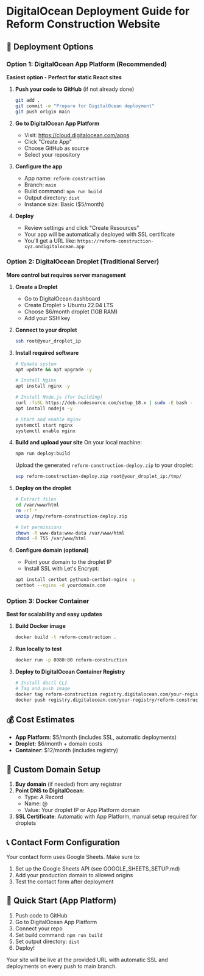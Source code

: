 # DigitalOcean Deployment Guide for Reform Construction Website

## 🚀 Deployment Options

### Option 1: DigitalOcean App Platform (Recommended)

**Easiest option - Perfect for static React sites**

1. **Push your code to GitHub** (if not already done)
   ```bash
   git add .
   git commit -m "Prepare for DigitalOcean deployment"
   git push origin main
   ```

2. **Go to DigitalOcean App Platform**
   - Visit: https://cloud.digitalocean.com/apps
   - Click "Create App"
   - Choose GitHub as source
   - Select your repository

3. **Configure the app**
   - App name: `reform-construction`
   - Branch: `main`
   - Build command: `npm run build`
   - Output directory: `dist`
   - Instance size: Basic ($5/month)

4. **Deploy**
   - Review settings and click "Create Resources"
   - Your app will be automatically deployed with SSL certificate
   - You'll get a URL like: `https://reform-construction-xyz.ondigitalocean.app`

### Option 2: DigitalOcean Droplet (Traditional Server)

**More control but requires server management**

1. **Create a Droplet**
   - Go to DigitalOcean dashboard
   - Create Droplet > Ubuntu 22.04 LTS
   - Choose $6/month droplet (1GB RAM)
   - Add your SSH key

2. **Connect to your droplet**
   ```bash
   ssh root@your_droplet_ip
   ```

3. **Install required software**
   ```bash
   # Update system
   apt update && apt upgrade -y
   
   # Install Nginx
   apt install nginx -y
   
   # Install Node.js (for building)
   curl -fsSL https://deb.nodesource.com/setup_18.x | sudo -E bash -
   apt install nodejs -y
   
   # Start and enable Nginx
   systemctl start nginx
   systemctl enable nginx
   ```

4. **Build and upload your site**
   On your local machine:
   ```bash
   npm run deploy:build
   ```
   
   Upload the generated `reform-construction-deploy.zip` to your droplet:
   ```bash
   scp reform-construction-deploy.zip root@your_droplet_ip:/tmp/
   ```

5. **Deploy on the droplet**
   ```bash
   # Extract files
   cd /var/www/html
   rm -rf *
   unzip /tmp/reform-construction-deploy.zip
   
   # Set permissions
   chown -R www-data:www-data /var/www/html
   chmod -R 755 /var/www/html
   ```

6. **Configure domain (optional)**
   - Point your domain to the droplet IP
   - Install SSL with Let's Encrypt:
   ```bash
   apt install certbot python3-certbot-nginx -y
   certbot --nginx -d yourdomain.com
   ```

### Option 3: Docker Container

**Best for scalability and easy updates**

1. **Build Docker image**
   ```bash
   docker build -t reform-construction .
   ```

2. **Run locally to test**
   ```bash
   docker run -p 8080:80 reform-construction
   ```

3. **Deploy to DigitalOcean Container Registry**
   ```bash
   # Install doctl CLI
   # Tag and push image
   docker tag reform-construction registry.digitalocean.com/your-registry/reform-construction
   docker push registry.digitalocean.com/your-registry/reform-construction
   ```

## 💰 Cost Estimates

- **App Platform**: $5/month (includes SSL, automatic deployments)
- **Droplet**: $6/month + domain costs
- **Container**: $12/month (includes registry)

## 🔧 Custom Domain Setup

1. **Buy domain** (if needed) from any registrar
2. **Point DNS to DigitalOcean**:
   - Type: A Record
   - Name: @
   - Value: Your droplet IP or App Platform domain
3. **SSL Certificate**: Automatic with App Platform, manual setup required for droplets

## 📞 Contact Form Configuration

Your contact form uses Google Sheets. Make sure to:
1. Set up the Google Sheets API (see GOOGLE_SHEETS_SETUP.md)
2. Add your production domain to allowed origins
3. Test the contact form after deployment

## 🚀 Quick Start (App Platform)

1. Push code to GitHub
2. Go to DigitalOcean App Platform
3. Connect your repo
4. Set build command: `npm run build`
5. Set output directory: `dist`
6. Deploy!

Your site will be live at the provided URL with automatic SSL and deployments on every push to main branch.
